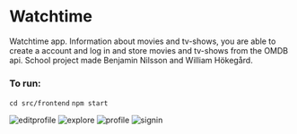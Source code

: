 # Watchtime
Watchtime app.
Information about movies and tv-shows, you are able to create a account and log in and store movies and tv-shows from the OMDB api.
School project made Benjamin Nilsson and William Hökegård.

### To run:
`cd src/frontend`
`npm start`

![editprofile](https://user-images.githubusercontent.com/90987960/164201843-521f3791-b59a-44b1-997e-2360bd6350bc.jpg)
![explore](https://user-images.githubusercontent.com/90987960/164201850-b2ab867b-54b5-4b0c-9da3-bd6fa805aa35.jpg)
![profile](https://user-images.githubusercontent.com/90987960/164201854-bdb09525-f73b-434c-96a1-cdb834707eaa.jpg)
![signin](https://user-images.githubusercontent.com/90987960/164201856-df524c33-a96f-4d8c-88ba-d8434fe1d707.jpg)
